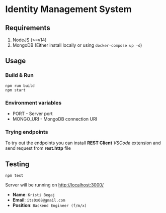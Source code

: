 # Identity Management System

## Requirements

1. NodeJS (>=v14)
2. MongoDB (Either install locally or using `docker-compose up -d`)

## Usage

### Build & Run
```
npm run build
npm start
```

### Environment variables
- PORT - Server port
- MONGO_URI - MongoDB connection URI

### Trying endpoints
To try out the endpoints you can install __REST Client__ *VSCode* extension and send request from __rest.http__ file

## Testing
```
npm test
```


Server will be running on [http://localhost:3000/](http://localhost:3000/)

* __Name__: `Kristi Begaj`
* __Email__: `its0x08@gmail.com`
* __Position__: `Backend Engineer (f/m/x)`